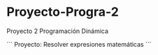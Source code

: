 # Proyecto-Progra-2
 Proyecto 2 Programación Dinámica 

´´´
Proyecto: Resolver expresiones matemáticas
´´´